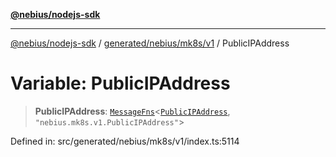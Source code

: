 [**@nebius/nodejs-sdk**](../../../../../README.md)

---

[@nebius/nodejs-sdk](../../../../../README.md) / [generated/nebius/mk8s/v1](../README.md) / PublicIPAddress

# Variable: PublicIPAddress

> **PublicIPAddress**: [`MessageFns`](../../../../../runtime/protos/core/interfaces/MessageFns.md)\<[`PublicIPAddress`](../interfaces/PublicIPAddress.md), `"nebius.mk8s.v1.PublicIPAddress"`\>

Defined in: src/generated/nebius/mk8s/v1/index.ts:5114
